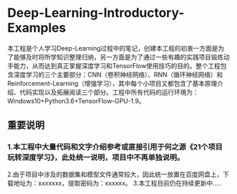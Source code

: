 # Deep-Learning-Introductory-Examples
本工程是个人学习Deep-Learning过程中的笔记，创建本工程的初衷一方面是为了能够及时将所学知识整理归纳，另一方面是为了通过一些有趣的实践项目锻炼动手能力，从而达到真正掌握深度学习和TensorFlow使用技巧的目的。整个工程包含深度学习的三个主要部分：CNN（卷积神经网络）、RNN（循环神经网络）和Reinforcement-Learning（增强学习），其中每个小项目又都包含了基本原理介绍、代码实现以及拓展阅读三个部分。工程中所有代码的运行环境为：Windows10+Python3.6+TensorFlow-GPU-1.9。
## 重要说明
### 1.本工程中大量代码和文字介绍参考或直接引用于何之源《21个项目玩转深度学习》，此处统一说明，项目中不再单独说明。
2.由于项目中涉及的数据集和模型文件通常较大，因此统一放置在百度网盘上，下载地址为：xxxxxxx，提取密码为：xxxxxx。
3.本工程目前仍在持续更新中.....
